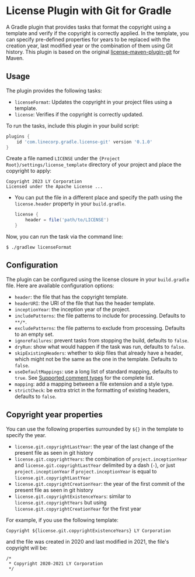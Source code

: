 # License Plugin with Git for Gradle
A Gradle plugin that provides tasks that format the copyright using a template and verify if the copyright is
correctly applied. In the template, you can specify pre-defined properties for years to be replaced with the
creation year, last modified year or the combination of them using Git history.
This plugin is based on the original [license-maven-plugin-git](https://github.com/mathieucarbou/license-maven-plugin/tree/master/license-maven-plugin-git) for Maven.

## Usage
The plugin provides the following tasks:
- `licenseFormat`: Updates the copyright in your project files using a template.
- `license`: Verifies if the copyright is correctly updated.

To run the tasks, include this plugin in your build script:
```groovy
plugins {
    id 'com.linecorp.gradle.license-git' version '0.1.0'
}
```
Create a file named `LICENSE` under the `{Project Root}/settings/license_template` directory of your project and place the copyright to apply:
```
Copyright 2023 LY Corporation
Licensed under the Apache License ...
```
- You can put the file in a different place and specify the path using the `license.header` property
  in your `build.gradle`.
  ```groovy
  license {
      header = file('path/to/LICENSE')
  }
  ```
Now, you can run the task via the command line:
```shell
$ ./gradlew licenseFormat
```

## Configuration
The plugin can be configured using the license closure in your `build.gradle` file.
Here are available configuration options:
- `header`: the file that has the copyright template.
- `headerURI`: the URI of the file that has the header template.
- `inceptionYear`: the inception year of the project.
- `includePatterns`: the file patterns to include for processing. Defaults to `**/*`.
- `excludePatterns`: the file patterns to exclude from processing. Defaults to an empty set.
- `ignoreFailures`: prevent tasks from stopping the build, defaults to `false`.
- `dryRun`: show what would happen if the task was run, defaults to `false`.
- `skipExistingHeaders`: whether to skip files that already have a header, which might not be the same
  as the one in the template. Defaults to `false`.
- `useDefaultMappings`: use a long list of standard mapping, defaults to `true`. See [Supported comment types](http://code.mycila.com/license-maven-plugin/#supported-comment-types) for the complete list.
- `mapping`: add a mapping between a file extension and a style type.
- `strictCheck`: be extra strict in the formatting of existing headers, defaults to `false`.

## Copyright year properties
You can use the following properties surrounded by `${}` in the template to specify the year.
- `license.git.copyrightLastYear`: the year of the last change of the present file as seen in git history
- `license.git.copyrightYears`: the combination of `project.inceptionYear` and `license.git.copyrightLastYear`
  delimited by a dash (`-`), or just `project.inceptionYear` if `project.inceptionYear` is equal to
  `license.git.copyrightLastYear`
- `license.git.copyrightCreationYear`: the year of the first commit of the present file as seen in git history
- `license.git.copyrightExistenceYears`: similar to `license.git.copyrightYears` but using
  `license.git.copyrightCreationYear` for the first year

For example, if you use the following template:
```
Copyright ${license.git.copyrightExistenceYears} LY Corporation
```
and the file was created in 2020 and last modified in 2021, the file's copyright will be:
```
/*
 * Copyright 2020-2021 LY Corporation
 */
```
